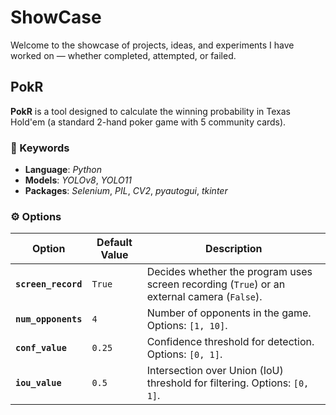 
# ShowCase
Welcome to the showcase of projects, ideas, and experiments I have worked on — whether completed, attempted, or failed.

## PokR
**PokR** is a tool designed to calculate the winning probability in Texas Hold'em (a standard 2-hand poker game with 5 community cards).

### 🔑 Keywords
- **Language**: *Python*  
- **Models**: *YOLOv8*, *YOLO11*  
- **Packages**: *Selenium*, *PIL*, *CV2*, *pyautogui*, *tkinter*

### ⚙️ Options
| **Option**          | **Default Value** | **Description**                                                                                  |
|----------------------|-------------------|--------------------------------------------------------------------------------------------------|
| **`screen_record`** | `True`            | Decides whether the program uses screen recording (`True`) or an external camera (`False`).     |
| **`num_opponents`** | `4`               | Number of opponents in the game. Options: `[1, 10]`.                                            |
| **`conf_value`**    | `0.25`            | Confidence threshold for detection. Options: `[0, 1]`.                                          |
| **`iou_value`**     | `0.5`             | Intersection over Union (IoU) threshold for filtering. Options: `[0, 1]`.                       |
